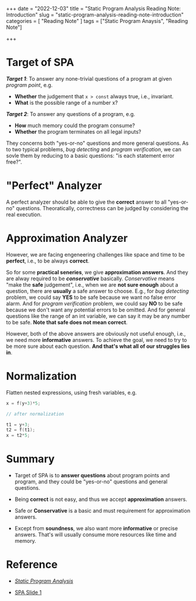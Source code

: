 +++
date = "2022-12-03"
title = "Static Program Analysis Reading Note: Introduction"
slug = "static-program-analysis-reading-note-introduction"
categories = [ "Reading Note" ]
tags = ["Static Program Anaysis", "Reading Note"]

+++

# Target of SPA

***Target 1***: To answer any none-trivial questions of a program at given *program point*, e.g.

- **Whether** the judgement that `x > const` always true, i.e., invariant.
- **What** is the possible range of a number x?



***Target 2***: To answer any questions of a program, e.g.

- **How** much memory could the program consume?
- **Whether** the program terminates on all legal inputs?



They concerns both "yes-or-no" questions and more general questions. As to two typical problems, *bug detecting* and *program verification*, we can sovle them by reducing to a basic questions: "is each statement error free?".

# "Perfect" Analyzer

A perfect analyzer should be able to give the **correct** answer to all "yes-or-no" questions. Theoratically, correctness can be judged by considering the real execution.



# Approximation Analyzer

However, we are facing engeneering challenges like space and time to be **perfect**, i.e., to be always **correct**.



So for some **practical seneries**, we give **approximation answers**. And they are alway required to be ***conservative*** basically.  *Conservative* means "make the **safe** judgement", i.e., when we are **not sure enough** about a question, there are **usually** a safe answer to choose. E.g., for *bug detecting* problem, we could say **YES** to be safe because we want no false error alarm. And for *program verification* problem, we could say **NO** to be safe because we don't want any potential errors to be omitted. And for general questions like the range of an int variable, we can say it may be any number to be safe. **Note that safe does not mean correct**.



However, both of the above answers are obviously not useful enough, i.e., we need more **informative** answers. To achieve the goal, we need to try to be more sure about each question. **And that's what all of our struggles lies in**. 



# Normalization

Flatten nested expressions, using fresh variables, e.g.

```C++
x = f(y+3)*5;

// after normalization

t1 = y+3;
t2 = f(t1);
x = t2*5;
```



# Summary

- Target of SPA is to **answer questions** about program points and program, and they could be "yes-or-no" questions and general questions.

- Being **correct** is not easy, and thus we accept **approximation** answers.

- Safe or **Conservative** is a basic and must requirement for approximation answers.
- Except from **soundness**, we also want more **informative** or precise answers. That's will usually consume more resources like time and memory.

# Reference

- [*Static Program Analysis*](https://cs.au.dk/~amoeller/spa/)

- [SPA Slide 1](https://cs.au.dk/~amoeller/spa/1-TIP.pdf)

